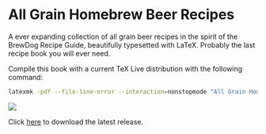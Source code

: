 # All Grain Homebrew Beer Recipes

A ever expanding collection of all grain beer recipes in the spirit of the BrewDog Recipe Guide, beautifully typesetted with LaTeX. Probably the last recipe book you will ever need.

Compile this book with a current TeX Live distribution with the following command: 
```sh
latexmk -pdf --file-line-error --interaction=nonstopmode "All Grain Homebrew Beer Recipes.tex"
```
![](https://github.com/aschet/allgrainrecipes/workflows/Build%20LaTeX%20document/badge.svg)

Click [here](https://github.com/aschet/allgrainrecipes/releases/latest/download/All.Grain.Homebrew.Beer.Recipes.pdf) to download the latest release.
